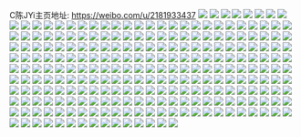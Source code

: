 C陈JYi主页地址: https://weibo.com/u/2181933437 
![](https://wx4.sinaimg.cn/mw2000/820da97dly1h9f0x381boj210x1je7wh.jpg) 
![](https://wx4.sinaimg.cn/mw2000/820da97dly1h9f0x4mc3zj22973ds7wm.jpg) 
![](https://wx4.sinaimg.cn/mw2000/820da97dly1h9f0x26odpj22r13o1b2f.jpg) 
![](https://wx4.sinaimg.cn/mw2000/820da97dly1h9f0x6uh5kj21no2hhu0y.jpg) 
![](https://wx4.sinaimg.cn/mw2000/820da97dly1h9f0x5wdh9j21r72msb2b.jpg) 
![](https://wx4.sinaimg.cn/mw2000/820da97dly1h9f0x8pmw0j22ju3tsb2f.jpg) 
![](https://wx4.sinaimg.cn/mw2000/820da97dly1h99aiqtg8ij20v91voe82.jpg) 
![](https://wx4.sinaimg.cn/mw2000/820da97dly1h99aip63vkj20yi16jgti.jpg) 
![](https://wx4.sinaimg.cn/mw2000/820da97dly1h97p0t3y0kj20sg0sgn0y.jpg) 
![](https://wx4.sinaimg.cn/mw2000/820da97dly1h97p0tjjw5j20u01407aq.jpg) 
![](https://wx4.sinaimg.cn/mw2000/820da97dly1h97p0td2pgj20sg0sgn0y.jpg) 
![](https://wx4.sinaimg.cn/mw2000/820da97dly1h96ra5n4udj20u0190jyw.jpg) 
![](https://wx4.sinaimg.cn/mw2000/820da97dly1h96ra5f39dj20u0140djy.jpg) 
![](https://wx4.sinaimg.cn/mw2000/820da97dly1h96ra5wcc5j20u01400zv.jpg) 
![](https://wx4.sinaimg.cn/mw2000/820da97dly1h96ra6f4wbj20u0140q78.jpg) 
![](https://wx4.sinaimg.cn/mw2000/820da97dly1h96ra66nocj20u0190tev.jpg) 
![](https://wx4.sinaimg.cn/mw2000/820da97dly1h96ra6mwenj20u0140q75.jpg) 
![](https://wx4.sinaimg.cn/mw2000/820da97dly1h95nki5bytj21jk2bchdu.jpg) 
![](https://wx4.sinaimg.cn/mw2000/820da97dly1h95nkiht4fj20u012wqdd.jpg) 
![](https://wx4.sinaimg.cn/mw2000/820da97dly1h95nkj8ei8j21jk2bchdu.jpg) 
![](https://wx4.sinaimg.cn/mw2000/820da97dly1h95nkk2mq4j21jk2bcu0y.jpg) 
![](https://wx4.sinaimg.cn/mw2000/820da97dly1h95nkkl2plj20yi1bj17w.jpg) 
![](https://wx4.sinaimg.cn/mw2000/820da97dly1h95nkhe4fkj22bc1jknpe.jpg) 
![](https://wx4.sinaimg.cn/mw2000/820da97dly1h94fm1b4czj246i7flb2c.jpg) 
![](https://wx4.sinaimg.cn/mw2000/820da97dly1h94fm32bj3j245c7di7wl.jpg) 
![](https://wx4.sinaimg.cn/mw2000/820da97dly1h92jm0l2b2j22c02c0npe.jpg) 
![](https://wx4.sinaimg.cn/mw2000/820da97dly1h90sihglkyj223w35sx6p.jpg) 
![](https://wx4.sinaimg.cn/mw2000/820da97dly1h906p7asyvj219i1wax6f.jpg) 
![](https://wx4.sinaimg.cn/mw2000/820da97dly1h906p6opz6j20uz1agqis.jpg) 
![](https://wx4.sinaimg.cn/mw2000/820da97dly1h906p8fr53j21x42voe83.jpg) 
![](https://wx4.sinaimg.cn/mw2000/820da97dly1h9052n85joj20yi22o4qp.jpg) 
![](https://wx4.sinaimg.cn/mw2000/820da97dly1h8xxbkhxwuj21121jk7ny.jpg) 
![](https://wx4.sinaimg.cn/mw2000/820da97dly1h8xxbktex4j21121jkaqr.jpg) 
![](https://wx4.sinaimg.cn/mw2000/820da97dly1h8xxbl8iplj21121jktk7.jpg) 
![](https://wx4.sinaimg.cn/mw2000/820da97dly1h8xxblkxxhj21121jktjc.jpg) 
![](https://wx4.sinaimg.cn/mw2000/820da97dly1h8xxbk1p6qj21121jktjh.jpg) 
![](https://wx4.sinaimg.cn/mw2000/820da97dly1h8xxbm6jakj21121jkwni.jpg) 
![](https://wx4.sinaimg.cn/mw2000/820da97dly1h8xxbn6mswj223w35squi.jpg) 
![](https://wx4.sinaimg.cn/mw2000/820da97dly1h8xxbml0u6j223w35s7wh.jpg) 
![](https://wx4.sinaimg.cn/mw2000/820da97dly1h8xxbnnzaoj223w35skhu.jpg) 
![](https://wx4.sinaimg.cn/mw2000/820da97dly1h8v69084zuj21jk2bcu0x.jpg) 
![](https://wx4.sinaimg.cn/mw2000/820da97dly1h8v68zearmj21jk2bchdt.jpg) 
![](https://wx4.sinaimg.cn/mw2000/820da97dly1h8v6916qawj21jk2bcx6p.jpg) 
![](https://wx4.sinaimg.cn/mw2000/820da97dly1h8v6932azvj247s6bkqvc.jpg) 
![](https://wx4.sinaimg.cn/mw2000/820da97dly1h8v696oo7rj247s6bknpf.jpg) 
![](https://wx4.sinaimg.cn/mw2000/820da97dly1h8v69596kqj247s6bkb2h.jpg) 
![](https://wx4.sinaimg.cn/mw2000/820da97dly1h8v2y7elraj20yi22oe58.jpg) 
![](https://wx4.sinaimg.cn/mw2000/820da97dly1h8u57lzo8lj22c02c07wh.jpg) 
![](https://wx4.sinaimg.cn/mw2000/820da97dly1h8sa942n2kj247s6bkx6u.jpg) 
![](https://wx4.sinaimg.cn/mw2000/820da97dly1h8m8yvl7hdj247s6bk4qw.jpg) 
![](https://wx4.sinaimg.cn/mw2000/820da97dly1h8m8z50j1jj247s6bk7wp.jpg) 
![](https://wx4.sinaimg.cn/mw2000/820da97dly1h8m8yxczt8j247s6bkx6u.jpg) 
![](https://wx4.sinaimg.cn/mw2000/820da97dly1h8m8yz5valj247s6bkx6u.jpg) 
![](https://wx4.sinaimg.cn/mw2000/820da97dly1h8m8z13409j247s6bk7wp.jpg) 
![](https://wx4.sinaimg.cn/mw2000/820da97dly1h8m8z2zrzjj247s6bke87.jpg) 
![](https://wx4.sinaimg.cn/mw2000/820da97dly1h89eik4dc9j20zk1bfn7k.jpg) 
![](https://wx4.sinaimg.cn/mw2000/820da97dly1h89eikfy3ij21bf0zk4ab.jpg) 
![](https://wx4.sinaimg.cn/mw2000/820da97dly1h89eikpi1oj20zk1bftjk.jpg) 
![](https://wx4.sinaimg.cn/mw2000/820da97dly1h88b1yyeboj20u0190n5y.jpg) 
![](https://wx4.sinaimg.cn/mw2000/820da97dly1h88b21318oj21jk2bcu0x.jpg) 
![](https://wx4.sinaimg.cn/mw2000/820da97dly1h88b202qblj21jk2bcu0y.jpg) 
![](https://wx4.sinaimg.cn/mw2000/820da97dly1h88b20kuayj22o91s6twm.jpg) 
![](https://wx4.sinaimg.cn/mw2000/820da97dly1h84xq5i5b5j20qo0y47a0.jpg) 
![](https://wx4.sinaimg.cn/mw2000/820da97dly1h84xq5q299j20k015l78b.jpg) 
![](https://wx4.sinaimg.cn/mw2000/820da97dly1h82tgntpqsj20wn1czb29.jpg) 
![](https://wx4.sinaimg.cn/mw2000/820da97dly1h82tgo5hgdj21121jk7fy.jpg) 
![](https://wx4.sinaimg.cn/mw2000/820da97dly1h82tgogfvdj21121jkthr.jpg) 
![](https://wx4.sinaimg.cn/mw2000/820da97dly1h82tgn5nenj21jk2bchdu.jpg) 
![](https://wx4.sinaimg.cn/mw2000/820da97dly1h82tgosfb3j21121jkamy.jpg) 
![](https://wx4.sinaimg.cn/mw2000/820da97dly1h82tgpkgd5j21jk2bcqv6.jpg) 
![](https://wx4.sinaimg.cn/mw2000/820da97dly1h82kiac9a3j248m6cwhdx.jpg) 
![](https://wx4.sinaimg.cn/mw2000/820da97dly1h82kiawd2aj21121jk4ll.jpg) 
![](https://wx4.sinaimg.cn/mw2000/820da97dly1h82kibfu4sj23454o7hdt.jpg) 
![](https://wx4.sinaimg.cn/mw2000/820da97dly1h82kibwovmj21121jkgsb.jpg) 
![](https://wx4.sinaimg.cn/mw2000/820da97dly1h82hm00ybwj223w35s1l1.jpg) 
![](https://wx4.sinaimg.cn/mw2000/820da97dly1h82hm0ugkhj21d121je82.jpg) 
![](https://wx4.sinaimg.cn/mw2000/820da97dly1h82hm3apydj23pb5jykjl.jpg) 
![](https://wx4.sinaimg.cn/mw2000/820da97dly1h82hm40cvcj21y62x7dvc.jpg) 
![](https://wx4.sinaimg.cn/mw2000/820da97dly1h82hm2cztyj21rd2n1u10.jpg) 
![](https://wx4.sinaimg.cn/mw2000/820da97dly1h82hlyc7erj22dr36cnpe.jpg) 
![](https://wx4.sinaimg.cn/mw2000/820da97dly1h824q5s9d1j20tn18ggv5.jpg) 
![](https://wx4.sinaimg.cn/mw2000/820da97dly1h824q63rdkj20tn18gk1k.jpg) 
![](https://wx4.sinaimg.cn/mw2000/820da97dly1h824q6enlaj20tn18gajs.jpg) 
![](https://wx4.sinaimg.cn/mw2000/820da97dly1h824q6tc2zj20v72qj1kx.jpg) 
![](https://wx4.sinaimg.cn/mw2000/820da97dly1h81gdz4mhqj20yi22o0yj.jpg) 
![](https://wx4.sinaimg.cn/mw2000/820da97dly1h81eeqw151j20u01910ye.jpg) 
![](https://wx4.sinaimg.cn/mw2000/820da97dly1h81eeqnanxj20u0191q8e.jpg) 
![](https://wx4.sinaimg.cn/mw2000/820da97dly1h81eer3i5wj20j60sr75z.jpg) 
![](https://wx4.sinaimg.cn/mw2000/820da97dly1h81eerchh5j20qy134n4b.jpg) 
![](https://wx4.sinaimg.cn/mw2000/820da97dly1h7zult7gqzj20tn18gjze.jpg) 
![](https://wx4.sinaimg.cn/mw2000/820da97dly1h7zulth82dj20u018ztgh.jpg) 
![](https://wx4.sinaimg.cn/mw2000/820da97dly1h7z4tqy4erj20tz1g17fl.jpg) 
![](https://wx4.sinaimg.cn/mw2000/820da97dly1h7z4tr93qwj20qk19raij.jpg) 
![](https://wx4.sinaimg.cn/mw2000/820da97dly1h7yzhtv65sj21s92oeqv8.jpg) 
![](https://wx4.sinaimg.cn/mw2000/820da97dly1h7wuu3n7qoj21s92oeqv8.jpg) 
![](https://wx4.sinaimg.cn/mw2000/820da97dly1h7wuu5c0zxj223t35se84.jpg) 
![](https://wx4.sinaimg.cn/mw2000/820da97dly1h7wuu6tvnwj223u35snpg.jpg) 
![](https://wx4.sinaimg.cn/mw2000/820da97dly1h7wuu8bk66j223v35s4qs.jpg) 
![](https://wx4.sinaimg.cn/mw2000/820da97dly1h7w9tf19rlj22c02c0x6q.jpg) 
![](https://wx4.sinaimg.cn/mw2000/820da97dly1h7w9tgsrdkj22c02c01kz.jpg) 
![](https://wx4.sinaimg.cn/mw2000/820da97dly1h7w9tk6q5sj21s92oeqv8.jpg) 
![](https://wx4.sinaimg.cn/mw2000/820da97dly1h7w9tartotj223t35se84.jpg) 
![](https://wx4.sinaimg.cn/mw2000/820da97dly1h7ur8ezb4hj22tc4807wo.jpg) 
![](https://wx4.sinaimg.cn/mw2000/820da97dly1h7ur8halcqj21n02gjb2b.jpg) 
![](https://wx4.sinaimg.cn/mw2000/820da97dly1h7ur8kr586j22ki3urx6u.jpg) 
![](https://wx4.sinaimg.cn/mw2000/820da97dly1h7ur8nmvkej22cu3j9qva.jpg) 
![](https://wx4.sinaimg.cn/mw2000/820da97dly1h7roxshnctj224736bqv7.jpg) 
![](https://wx4.sinaimg.cn/mw2000/820da97dly1h7roxr66brj224836cx6q.jpg) 
![](https://wx4.sinaimg.cn/mw2000/820da97dly1h7roxtu5jnj224836cu0z.jpg) 
![](https://wx4.sinaimg.cn/mw2000/820da97dly1h7roxuvlzzj224836cb2b.jpg) 
![](https://wx4.sinaimg.cn/mw2000/820da97dly1h7pluffi63j224836ckjm.jpg) 
![](https://wx4.sinaimg.cn/mw2000/820da97dly1h7plui9drwj224836cnpe.jpg) 
![](https://wx4.sinaimg.cn/mw2000/820da97dly1h7pluh8z26j21vk2tc1l0.jpg) 
![](https://wx4.sinaimg.cn/mw2000/820da97dly1h7plukrmnsj22tc480x6v.jpg) 
![](https://wx4.sinaimg.cn/mw2000/820da97dly1h7plup73onj223w35u4qt.jpg) 
![](https://wx4.sinaimg.cn/mw2000/820da97dly1h7pluneqpnj22tc480qvc.jpg) 
![](https://wx4.sinaimg.cn/mw2000/820da97dly1h7pluef2ilj224736bqv7.jpg) 
![](https://wx4.sinaimg.cn/mw2000/820da97dly1h7plurxb4sj22tc480npk.jpg) 
![](https://wx4.sinaimg.cn/mw2000/820da97dly1h7pluta9enj224836cb2b.jpg) 
![](https://wx4.sinaimg.cn/mw2000/820da97dly1h7mfuf0xrbj20js0jwn07.jpg) 
![](https://wx4.sinaimg.cn/mw2000/820da97dly1h7fp2a1n0zj21uo1uogpm.jpg) 
![](https://wx4.sinaimg.cn/mw2000/820da97dly1h7ejt2sayjj20yi192754.jpg) 
![](https://wx4.sinaimg.cn/mw2000/820da97dly1h7ejt3bih5j20yi19pgmf.jpg) 
![](https://wx4.sinaimg.cn/mw2000/820da97dly1h7ejt510tkj237r4ove85.jpg) 
![](https://wx4.sinaimg.cn/mw2000/820da97dly1h7ejt260eqj237r4on1kx.jpg) 
![](https://wx4.sinaimg.cn/mw2000/820da97dly1h7dra64b0vj20ku0rs0u8.jpg) 
![](https://wx4.sinaimg.cn/mw2000/820da97dly1h7d45oyyzqj20ku0rsn3k.jpg) 
![](https://wx4.sinaimg.cn/mw2000/820da97dly1h7d0aw5zpcj20uk9c9x6r.jpg) 
![](https://wx4.sinaimg.cn/mw2000/820da97dly1h7c45g17eyj215o1qiwnf.jpg) 
![](https://wx4.sinaimg.cn/mw2000/820da97dly1h7bcbxl54ij20yi1fr145.jpg) 
![](https://wx4.sinaimg.cn/mw2000/820da97dly1h7bcbz9i77j211a1jyq5k.jpg) 
![](https://wx4.sinaimg.cn/mw2000/820da97dly1h7bcbxxcyxj211d1k277q.jpg) 
![](https://wx4.sinaimg.cn/mw2000/820da97dly1h7bcbyyccvj21171jtn99.jpg) 
![](https://wx4.sinaimg.cn/mw2000/820da97dly1h7bcbyk4fqj20zg1judr8.jpg) 
![](https://wx4.sinaimg.cn/mw2000/820da97dly1h7bcby858wj21141joq5c.jpg) 
![](https://wx4.sinaimg.cn/mw2000/820da97dly1h7bcbzlb64j20yi1frakr.jpg) 
![](https://wx4.sinaimg.cn/mw2000/820da97dly1h7bcbx8okaj20yi1mz0v8.jpg) 
![](https://wx4.sinaimg.cn/mw2000/820da97dly1h7bcbzvxhdj20yi1n0tld.jpg) 
![](https://wx4.sinaimg.cn/mw2000/820da97dly1h7awyp8tzhj20u01m748h.jpg) 
![](https://wx4.sinaimg.cn/mw2000/820da97dly1h7awypnrboj20u01l0765.jpg) 
![](https://wx4.sinaimg.cn/mw2000/820da97dly1h7awypwqbhj20u01mgdpw.jpg) 
![](https://wx4.sinaimg.cn/mw2000/820da97dly1h7awyqaiuxj20yi1n1n0b.jpg) 
![](https://wx4.sinaimg.cn/mw2000/820da97dly1h7awyqyvyyj20yi1mwq5s.jpg) 
![](https://wx4.sinaimg.cn/mw2000/820da97dly1h7awyqlceij20yi1n5ds1.jpg) 
![](https://wx4.sinaimg.cn/mw2000/820da97dly1h76ii4wmkjj21wf2umq9m.jpg) 
![](https://wx4.sinaimg.cn/mw2000/820da97dly1h76ii57qggj20u0157dmr.jpg) 
![](https://wx4.sinaimg.cn/mw2000/820da97dly1h76ii5jtx3j20no0zidmd.jpg) 
![](https://wx4.sinaimg.cn/mw2000/820da97dly1h76iilgyi7j20u016s41z.jpg) 
![](https://wx4.sinaimg.cn/mw2000/820da97dly1h7451k0wvxj23pd5jznpl.jpg) 
![](https://wx4.sinaimg.cn/mw2000/820da97dly1h7451lxoa0j23ig59le86.jpg) 
![](https://wx4.sinaimg.cn/mw2000/820da97dly1h7451notxoj23um5rt4qv.jpg) 
![](https://wx4.sinaimg.cn/mw2000/820da97dly1h7451hewtmj23kw5d8npi.jpg) 
![](https://wx4.sinaimg.cn/mw2000/820da97dly1h72wi7t5vsj20u016f40j.jpg) 
![](https://wx4.sinaimg.cn/mw2000/820da97dly1h72vynu03fj20zk0zk0yq.jpg) 
![](https://wx4.sinaimg.cn/mw2000/820da97dly1h727hy10hcj20u0157ab7.jpg) 
![](https://wx4.sinaimg.cn/mw2000/820da97dly1h6z09fs55gj20wi100grd.jpg) 
![](https://wx4.sinaimg.cn/mw2000/820da97dly1h6z09gazqdj21dz22ykjl.jpg) 
![](https://wx4.sinaimg.cn/mw2000/820da97dly1h6xvdqcpalj21tm2fi44d.jpg) 
![](https://wx4.sinaimg.cn/mw2000/820da97dly1h6xvdsp03xj22c0340tjg.jpg) 
![](https://wx4.sinaimg.cn/mw2000/820da97dly1h6xvdqz9c8j21tm2qfwk7.jpg) 
![](https://wx4.sinaimg.cn/mw2000/820da97dly1h6xvdrtf8bj21tm2qfu0y.jpg) 
![](https://wx4.sinaimg.cn/mw2000/820da97dly1h6xvdtgj48j21tm2fihdu.jpg) 
![](https://wx4.sinaimg.cn/mw2000/820da97dly1h6xvdptu6nj21tm2fi7ai.jpg) 
![](https://wx4.sinaimg.cn/mw2000/820da97dly1h6x6yrjtv8j23144jqu0z.jpg) 
![](https://wx4.sinaimg.cn/mw2000/820da97dly1h6tfo53tm4j20tz18zn23.jpg) 
![](https://wx4.sinaimg.cn/mw2000/820da97dly1h6tfo4slvtj20k00u0ae4.jpg) 
![](https://wx4.sinaimg.cn/mw2000/820da97dly1h6irs8tzp5j20yh1im0u0.jpg) 
![](https://wx4.sinaimg.cn/mw2000/820da97dly1h6irs8fmfpj20yh1hmjyz.jpg) 
![](https://wx4.sinaimg.cn/mw2000/820da97dly1h6irs98rx6j20wi1dgtez.jpg) 
![](https://wx4.sinaimg.cn/mw2000/820da97dly1h6irt1vc76j20wi1hg75l.jpg) 
![](https://wx4.sinaimg.cn/mw2000/820da97dly1h6fly95ev5j21ek23utdz.jpg) 
![](https://wx4.sinaimg.cn/mw2000/820da97dly1h6flyaa9tmj20k00tz3z1.jpg) 
![](https://wx4.sinaimg.cn/mw2000/820da97dly1h6fly9oqsij20tz18z7cg.jpg) 
![](https://wx4.sinaimg.cn/mw2000/820da97dly1h6flyaonurj20ut1a8gse.jpg) 
![](https://wx4.sinaimg.cn/mw2000/820da97dly1h6flya3f7tj20k00u0gmy.jpg) 
![](https://wx4.sinaimg.cn/mw2000/820da97dly1h6fly9ejzgj20tz18zn23.jpg) 
![](https://wx4.sinaimg.cn/mw2000/820da97dly1h6fly9xemsj20k00tz0uw.jpg) 
![](https://wx4.sinaimg.cn/mw2000/820da97dly1h6flyax7xuj20l10vk0wj.jpg) 
![](https://wx4.sinaimg.cn/mw2000/820da97dly1h6flybvtjvj20oo111ab2.jpg) 
![](https://wx4.sinaimg.cn/mw2000/820da97dly1h67nks33gbj223u35s7wh.jpg) 
![](https://wx4.sinaimg.cn/mw2000/820da97dly1h67nkrg1pzj22683gxkjl.jpg) 
![](https://wx4.sinaimg.cn/mw2000/820da97dly1h67nksp7ihj223u35sb29.jpg) 
![](https://wx4.sinaimg.cn/mw2000/820da97dly1h67nkqxglgj20qo0qon13.jpg) 
![](https://wx4.sinaimg.cn/mw2000/820da97dly1h67nkqe062j20rs116gn5.jpg) 
![](https://wx4.sinaimg.cn/mw2000/820da97dly1h67nkqmyr0j20u00u0qa5.jpg) 
![](https://wx4.sinaimg.cn/mw2000/820da97dly1h67nkvyln9j223u35s7wh.jpg) 
![](https://wx4.sinaimg.cn/mw2000/820da97dly1h67nkv12ycj23e853ckjp.jpg) 
![](https://wx4.sinaimg.cn/mw2000/820da97dly1h67nktgmz3j22xt4epu0x.jpg) 
![](https://wx4.sinaimg.cn/mw2000/820da97dly1h67bg0amcnj223u35sb29.jpg) 
![](https://wx4.sinaimg.cn/mw2000/820da97dly1h67bfyz744j223u35sx6p.jpg) 
![](https://wx4.sinaimg.cn/mw2000/820da97dly1h67bfzowo3j223u35sb2a.jpg) 
![](https://wx4.sinaimg.cn/mw2000/820da97dly1h67bg1wt3vj23gg56oe86.jpg) 
![](https://wx4.sinaimg.cn/mw2000/820da97dly1h67bfy9am6j22ib3rh7wi.jpg) 
![](https://wx4.sinaimg.cn/mw2000/820da97dly1h67bg3v5qoj238z4vgqv9.jpg) 
![](https://wx4.sinaimg.cn/mw2000/820da97dly1h67bg6knfqj23ve5t44qt.jpg) 
![](https://wx4.sinaimg.cn/mw2000/820da97dly1h67bg535q6j243c64we83.jpg) 
![](https://wx4.sinaimg.cn/mw2000/820da97dly1h67bg85cvmj234q4p3e85.jpg) 
![](https://wx4.sinaimg.cn/mw2000/820da97dly1h65ymmddyhj20j60ajaat.jpg) 
![](https://wx4.sinaimg.cn/mw2000/820da97dly1h65ymmj7iuj20j60asq3p.jpg) 
![](https://wx4.sinaimg.cn/mw2000/820da97dly1h65ymmpn45j20j60ajgmj.jpg) 
![](https://wx4.sinaimg.cn/mw2000/820da97dly1h65ymmv2ioj20j60ajmy5.jpg) 
![](https://wx4.sinaimg.cn/mw2000/820da97dly1h65ymm3twuj20c80ivwh0.jpg) 
![](https://wx4.sinaimg.cn/mw2000/820da97dly1h65ymn0ve6j20j60asmxu.jpg) 
![](https://wx4.sinaimg.cn/mw2000/820da97dly1h65ymna1vbj20j60asaaz.jpg) 
![](https://wx4.sinaimg.cn/mw2000/820da97dly1h65ymnf424j20j60ajaap.jpg) 
![](https://wx4.sinaimg.cn/mw2000/820da97dly1h65ymnkehhj20j60ajmxt.jpg) 
![](https://wx4.sinaimg.cn/mw2000/820da97dly1h61te32g0tj224836c7wi.jpg) 
![](https://wx4.sinaimg.cn/mw2000/820da97dly1h61te5p24jj224736b4qr.jpg) 
![](https://wx4.sinaimg.cn/mw2000/820da97dly1h61te9dsklj22nu3zrqv6.jpg) 
![](https://wx4.sinaimg.cn/mw2000/820da97dly1h61tgowfy7j20n01ds7wh.jpg) 
![](https://wx4.sinaimg.cn/mw2000/820da97dly1h61tk00x1kj20u01fqk0o.jpg) 
![](https://wx4.sinaimg.cn/mw2000/820da97dly1h61tgs3kafj20n01ds1kx.jpg) 
![](https://wx4.sinaimg.cn/mw2000/820da97dly1h61te0v89yj223534q7wi.jpg) 
![](https://wx4.sinaimg.cn/mw2000/820da97dly1h61te826anj21yh2xpe83.jpg) 
![](https://wx4.sinaimg.cn/mw2000/820da97dly1h61tiegaiqj22tc4801kz.jpg) 
![](https://wx4.sinaimg.cn/mw2000/820da97dly1h60wfu5swcj214014043d.jpg) 
![](https://wx4.sinaimg.cn/mw2000/820da97dly1h60wfva6aaj223u35sdke.jpg) 
![](https://wx4.sinaimg.cn/mw2000/820da97dly1h60wfufiwsj2140140wig.jpg) 
![](https://wx4.sinaimg.cn/mw2000/820da97dly1h60wfumhmmj2140140gmt.jpg) 
![](https://wx4.sinaimg.cn/mw2000/820da97dly1h60wftu776j21g02627wh.jpg) 
![](https://wx4.sinaimg.cn/mw2000/820da97dly1h60wfuuluij2140140adk.jpg) 
![](https://wx4.sinaimg.cn/mw2000/820da97dly1h60gvdjy6hj20rr0zk765.jpg) 
![](https://wx4.sinaimg.cn/mw2000/820da97dly1h60gvxsqurj20k00t47ay.jpg) 
![](https://wx4.sinaimg.cn/mw2000/820da97dly1h60gvdbcflj20rt0zkn2c.jpg) 
![](https://wx4.sinaimg.cn/mw2000/820da97dly1h60gvdt7ilj20u01emq65.jpg) 
![](https://wx4.sinaimg.cn/mw2000/820da97dly1h60gvd0s27j20l30zkgor.jpg) 
![](https://wx4.sinaimg.cn/mw2000/820da97dly1h60gve3k6sj20u01emx1u.jpg) 
![](https://wx4.sinaimg.cn/mw2000/820da97dly1h60gveg1ehj20k00f0ab4.jpg) 
![](https://wx4.sinaimg.cn/mw2000/820da97dly1h60gvxjjbtj20k00af40l.jpg) 
![](https://wx4.sinaimg.cn/mw2000/820da97dly1h60gvxzjluj20dr0cignc.jpg) 
![](https://wx4.sinaimg.cn/mw2000/820da97dly1h5zav5331kj20u0190jzf.jpg) 
![](https://wx4.sinaimg.cn/mw2000/820da97dly1h5zav5crhej20u0190dnk.jpg) 
![](https://wx4.sinaimg.cn/mw2000/820da97dly1h5zav47ma9j22or4147wk.jpg) 
![](https://wx4.sinaimg.cn/mw2000/820da97dly1h5zav682v3j22az3ghhdv.jpg) 
![](https://wx4.sinaimg.cn/mw2000/820da97dly1h5zahj6uphj20c80gbta4.jpg) 
![](https://wx4.sinaimg.cn/mw2000/820da97dly1h5zahjlkyxj20c80icgnb.jpg) 
![](https://wx4.sinaimg.cn/mw2000/820da97dly1h5zahjsmkwj20c80icdhj.jpg) 
![](https://wx4.sinaimg.cn/mw2000/820da97dly1h5zairou34j20c70nswhs.jpg) 
![](https://wx4.sinaimg.cn/mw2000/820da97dly1h5zaiyd4ybj20c80m6gpc.jpg) 
![](https://wx4.sinaimg.cn/mw2000/820da97dly1h5zahkn50fj20c80id0u8.jpg) 
![](https://wx4.sinaimg.cn/mw2000/820da97dly1h5zahkurdnj20c80lqdi7.jpg) 
![](https://wx4.sinaimg.cn/mw2000/820da97dly1h5zahl21e7j20c80lqdhv.jpg) 
![](https://wx4.sinaimg.cn/mw2000/820da97dly1h5zaj68z88j20c70hrwgx.jpg) 
![](https://wx4.sinaimg.cn/mw2000/820da97dly1h5yju1z1kmj20u018z75b.jpg) 
![](https://wx4.sinaimg.cn/mw2000/820da97dly1h5yju3jwuuj21jk1110uq.jpg) 
![](https://wx4.sinaimg.cn/mw2000/820da97dly1h5yju2gg6pj218g1uotrt.jpg) 
![](https://wx4.sinaimg.cn/mw2000/820da97dly1h5yju2svbnj20u0190wh6.jpg) 
![](https://wx4.sinaimg.cn/mw2000/820da97dly1h5yju8bg3qj21jk112wpr.jpg) 
